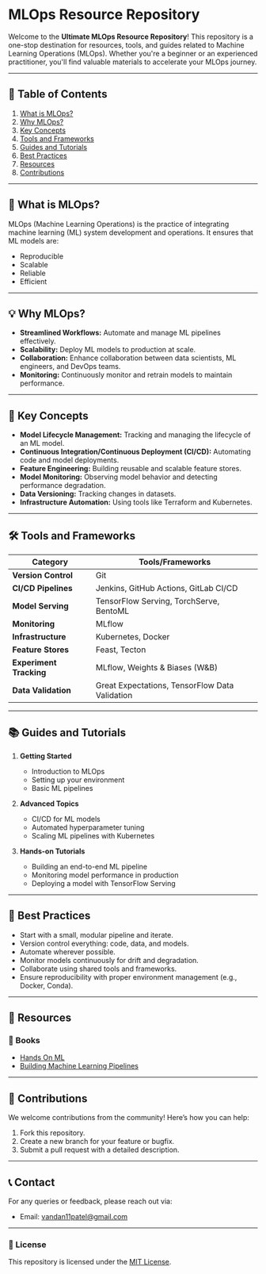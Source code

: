 # MLOps Resource Repository

Welcome to the **Ultimate MLOps Resource Repository**! This repository is a one-stop destination for resources, tools, and guides related to Machine Learning Operations (MLOps). Whether you're a beginner or an experienced practitioner, you'll find valuable materials to accelerate your MLOps journey.

---

## 📖 **Table of Contents**

1. [What is MLOps?](#what-is-mlops)
2. [Why MLOps?](#why-mlops)
3. [Key Concepts](#key-concepts)
4. [Tools and Frameworks](#tools-and-frameworks)
5. [Guides and Tutorials](#guides-and-tutorials)
6. [Best Practices](#best-practices)
7. [Resources](#resources)
8. [Contributions](#contributions)

---

## 🤔 **What is MLOps?**

MLOps (Machine Learning Operations) is the practice of integrating machine learning (ML) system development and operations. It ensures that ML models are:

- Reproducible
- Scalable
- Reliable
- Efficient

---

## 💡 **Why MLOps?**

- **Streamlined Workflows:** Automate and manage ML pipelines effectively.
- **Scalability:** Deploy ML models to production at scale.
- **Collaboration:** Enhance collaboration between data scientists, ML engineers, and DevOps teams.
- **Monitoring:** Continuously monitor and retrain models to maintain performance.

---

## 🔑 **Key Concepts**

- **Model Lifecycle Management:** Tracking and managing the lifecycle of an ML model.
- **Continuous Integration/Continuous Deployment (CI/CD):** Automating code and model deployments.
- **Feature Engineering:** Building reusable and scalable feature stores.
- **Model Monitoring:** Observing model behavior and detecting performance degradation.
- **Data Versioning:** Tracking changes in datasets.
- **Infrastructure Automation:** Using tools like Terraform and Kubernetes.

---

## 🛠️ **Tools and Frameworks**

| **Category**          | **Tools/Frameworks**                                  |
|-----------------------|-----------------------------------------------------|
| **Version Control**   | Git                    |
| **CI/CD Pipelines**   | Jenkins, GitHub Actions, GitLab CI/CD              |
| **Model Serving**     | TensorFlow Serving, TorchServe, BentoML            |
| **Monitoring**        | MLflow                 |
| **Infrastructure**    | Kubernetes, Docker                      |
| **Feature Stores**    | Feast, Tecton                                      |
| **Experiment Tracking**| MLflow, Weights & Biases (W&B)                     |
| **Data Validation**   | Great Expectations, TensorFlow Data Validation     |

---

## 📚 **Guides and Tutorials**

1. **Getting Started**
   - Introduction to MLOps
   - Setting up your environment
   - Basic ML pipelines

2. **Advanced Topics**
   - CI/CD for ML models
   - Automated hyperparameter tuning
   - Scaling ML pipelines with Kubernetes

3. **Hands-on Tutorials**
   - Building an end-to-end ML pipeline
   - Monitoring model performance in production
   - Deploying a model with TensorFlow Serving

---

## 🌟 **Best Practices**

- Start with a small, modular pipeline and iterate.
- Version control everything: code, data, and models.
- Automate wherever possible.
- Monitor models continuously for drift and degradation.
- Collaborate using shared tools and frameworks.
- Ensure reproducibility with proper environment management (e.g., Docker, Conda).

---

## 📂 **Resources**

### 📘 Books
- [Hands On ML]()
- [Building Machine Learning Pipelines](https://www.oreilly.com/library/view/building-machine-learning-pipelines/)

<!-- ### 📝 Articles and Blogs -->
<!-- - [Google Cloud MLOps Guide](https://cloud.google.com/solutions/what-is-mlops)
- [Microsoft MLOps Overview](https://learn.microsoft.com/en-us/azure/machine-learning/concept-model-management-and-deployment) -->
<!-- 
### 🎥 Videos and Courses
- [Coursera - MLOps Specialization](https://www.coursera.org/specializations/machine-learning-engineering-for-production-mlops)
- [YouTube - Full MLOps Playlist](https://www.youtube.com/playlist?list=PLkPWHG7ZrjI2nwcuF_qcKfST7jnf2OXGx) -->

---

## 🤝 **Contributions**

We welcome contributions from the community! Here’s how you can help:

1. Fork this repository.
2. Create a new branch for your feature or bugfix.
3. Submit a pull request with a detailed description.

---

## 📞 **Contact**

For any queries or feedback, please reach out via:
- Email: [vandan11patel@gmail.com](mailto:your-email@example.com)
<!-- - GitHub Issues: [Raise an Issue](https://github.com/your-repo/issues) -->

---

### 📜 License

This repository is licensed under the [MIT License](LICENSE).
